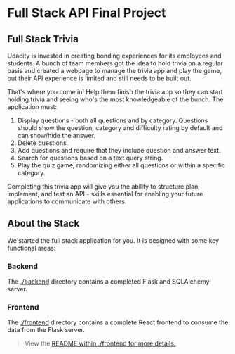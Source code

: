 # Full Stack API Final Project


## Full Stack Trivia

Udacity is invested in creating bonding experiences for its employees and students. A bunch of team members got the idea to hold trivia on a regular basis and created a webpage to manage the trivia app and play the game, but their API experience is limited and still needs to be built out.

That's where you come in! Help them finish the trivia app so they can start holding trivia and seeing who's the most knowledgeable of the bunch. The application must:

1. Display questions - both all questions and by category. Questions should show the question, category and difficulty rating by default and can show/hide the answer.
2. Delete questions.
3. Add questions and require that they include question and answer text.
4. Search for questions based on a text query string.
5. Play the quiz game, randomizing either all questions or within a specific category.

Completing this trivia app will give you the ability to structure plan, implement, and test an API - skills essential for enabling your future applications to communicate with others.

## About the Stack

We started the full stack application for you. It is designed with some key functional areas:

### Backend
The [./backend](https://github.com/ManalAlzeer/trivia/blob/master/backend/README.md) directory contains a completed Flask and SQLAlchemy server. 
### Frontend

The [./frontend](https://github.com/ManalAlzeer/trivia/blob/master/frontend/README.md) directory contains a complete React frontend to consume the data from the Flask server.


>View the [README within ./frontend for more details.](./frontend/README.md)
